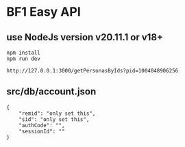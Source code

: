 # BF1 Easy API

## use NodeJs version v20.11.1 or v18+

```
npm install
npm run dev
```

```
http://127.0.0.1:3000/getPersonasByIds?pid=1004048906256
```

## src/db/account.json

```
{
	"remid": "only set this",
	"sid": "only set this",
	"authCode": "",
	"sessionId": ""
}
```
